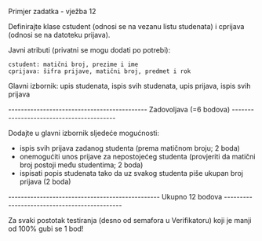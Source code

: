Primjer zadatka - vježba 12


Definirajte klase cstudent (odnosi se na vezanu listu studenata) i cprijava (odnosi se na datoteku prijava). 

Javni atributi (privatni se mogu dodati po potrebi):

	cstudent: matični broj, prezime i ime
	cprijava: šifra prijave, matični broj, predmet i rok

Glavni izbornik: upis studenata, ispis svih studenata, upis prijava, ispis svih prijava

-------------------------------------------- Zadovoljava (=6 bodova) -----------------------------------------

Dodajte u glavni izbornik sljedeće mogućnosti:

- ispis svih prijava zadanog studenta (prema matičnom broju; 2 boda)
- onemogućiti unos prijave za nepostojećeg studenta (provjeriti da matični broj postoji među studentima; 2 boda)
- ispisati popis studenata tako da uz svakog studenta piše ukupan broj prijava (2 boda)

------------------------------------------------ Ukupno 12 bodova ---------------------------------------------

Za svaki postotak testiranja (desno od semafora u Verifikatoru) koji je manji od 100% gubi se 1 bod!
